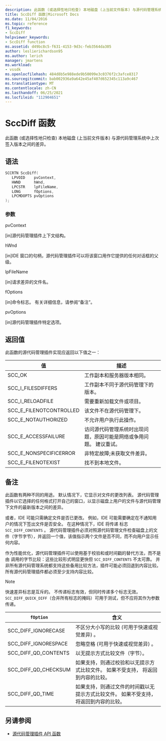 ```yaml
---
description: 此函数 (或选择性地只检查) 本地磁盘 (上当前文件版本) 与源代码管理系统中上次签入版本之间的差异。
title: SccDiff 函数|Microsoft Docs
ms.date: 11/04/2016
ms.topic: reference
f1_keywords:
- SccDiff
helpviewer_keywords:
- SccDiff function
ms.assetid: d49bc8c5-f631-4153-9d3c-feb3564da305
author: leslierichardson95
ms.author: lerich
manager: jmartens
ms.workload:
- vssdk
ms.openlocfilehash: 484d8b5e988ede9b50099e3c0376f2c3afce8317
ms.sourcegitcommit: bab002936a9a642e45af407d652345c113a9c467
ms.translationtype: MT
ms.contentlocale: zh-CN
ms.lasthandoff: 06/25/2021
ms.locfileid: "112904651"
---
```

# <a name="sccdiff-function"></a>SccDiff 函数
此函数 (或选择性地只检查) 本地磁盘 (上当前文件版本) 与源代码管理系统中上次签入版本之间的差异。

## <a name="syntax"></a>语法

```cpp
SCCRTN SccDiff(
   LPVOID    pvContext,
   HWND      hWnd,
   LPCSTR    lpFileName,
   LONG      fOptions,
   LPCMDOPTS pvOptions
);
```

### <a name="parameters"></a>参数
 pvContext

[in]源代码管理插件上下文结构。

 hWnd

[in]IDE 窗口的句柄，源代码管理插件可以将该窗口用作它提供的任何对话框的父级。

 lpFileName

[in]请求差异的文件名。

 fOptions

[in]命令标志。 有关详细信息，请参阅“备注”。

 pvOptions

[in]源代码管理插件特定选项。

## <a name="return-value"></a>返回值
 此函数的源代码管理插件实现应返回以下值之一：

|值|描述|
|-----------|-----------------|
|SCC_OK|工作副本和服务器版本相同。|
|SCC_I_FILESDIFFERS|工作副本不同于源代码管理下的版本。|
|SCC_I_RELOADFILE|需要重新加载文件或项目。|
|SCC_E_FILENOTCONTROLLED|该文件不在源代码管理下。|
|SCC_E_NOTAUTHORIZED|不允许用户执行此操作。|
|SCC_E_ACCESSFAILURE|访问源代码管理系统时出现问题，原因可能是网络或争用问题。 建议重试。|
|SCC_E_NONSPECIFICERROR|非特定故障;未获取文件差异。|
|SCC_E_FILENOTEXIST|找不到本地文件。|

## <a name="remarks"></a>备注
 此函数有两种不同的用途。 默认情况下，它显示对文件的更改列表。 源代码管理插件以它选择的任何格式打开自己的窗口，以显示磁盘上用户的文件与源代码管理下文件的最新版本之间的差异。

 或者，IDE 可能只需确定文件是否已更改。 例如，IDE 可能需要确定在不通知用户的情况下签出文件是否安全。 在这种情况下，IDE 将传递 标志 `SCC_DIFF_CONTENTS` 。 源代码管理插件必须对照源代码管理文件检查磁盘上的文件（字节字节），并返回一个值，该值指示两个文件是否不同，而不向用户显示任何内容。

 作为性能优化，源代码管理插件可以使用基于校验和或时间戳的替代方法，而不是由 调用的字节比较：这些比较形式明显更快但 `SCC_DIFF_CONTENTS` 不太可靠。 并非所有源代码管理系统都支持这些备用比较方法，插件可能必须回退到内容比较。 所有源代码管理插件都必须至少支持内容比较。

> [!NOTE]
> 快速差异标志是互斥的。 不传递标志有效，但同时传递多个标志无效。 `SCC_DIFF_QUICK_DIFF`（合并所有标志的掩码）可用于测试，但不应将其作为参数传递。

|`fOption`|含义|
|---------------|-------------|
|SCC_DIFF_IGNORECASE|不区分大小写的比较 (可用于快速或视觉差异) 。|
|SCC_DIFF_IGNORESPACE|忽略空格 (可用于快速或视觉差异) 。|
|SCC_DIFF_QD_CONTENTS|以无提示方式比较文件（字节）。|
|SCC_DIFF_QD_CHECKSUM|如果支持，则通过校验和以无提示方式比较文件。 如果不受支持， 将返回到内容的比较。|
|SCC_DIFF_QD_TIME|如果支持，则通过文件的时间戳以无提示方式比较文件。 如果不受支持， 将返回到内容的比较。|

## <a name="see-also"></a>另请参阅
- [源代码管理插件 API 函数](../extensibility/source-control-plug-in-api-functions.md)
